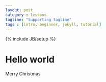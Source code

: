 ```yaml
---
layout: post
category : lessons
tagline: "Supporting tagline"
tags : [intro, beginner, jekyll, tutorial]
---
```

{% include JB/setup %}


# Hello world
Merry Christmas
